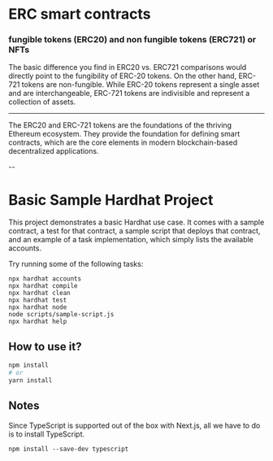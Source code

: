 # ERC smart contracts

### fungible tokens (ERC20) and non fungible tokens (ERC721) or NFTs

The basic difference you find in ERC20 vs. ERC721 comparisons would directly point to the fungibility of ERC-20 tokens. On the other hand, ERC-721 tokens are non-fungible. While ERC-20 tokens represent a single asset and are interchangeable, ERC-721 tokens are indivisible and represent a collection of assets.

---

The ERC20 and ERC-721 tokens are the foundations of the thriving Ethereum ecosystem. They provide the foundation for defining smart contracts, which are the core elements in modern blockchain-based decentralized applications.

--

# Basic Sample Hardhat Project

This project demonstrates a basic Hardhat use case. It comes with a sample contract, a test for that contract, a sample script that deploys that contract, and an example of a task implementation, which simply lists the available accounts.

Try running some of the following tasks:

```shell
npx hardhat accounts
npx hardhat compile
npx hardhat clean
npx hardhat test
npx hardhat node
node scripts/sample-script.js
npx hardhat help
```

## How to use it?

```bash
npm install
# or
yarn install
```

## Notes

Since TypeScript is supported out of the box with Next.js, all we have to do is to install TypeScript.

```
npm install --save-dev typescript
```
